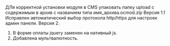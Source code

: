 ДЛя корректной установки модуля в CMS упаковать папку upload с содержимым в архив с названием типа имя_архива.ocmod.zip
Версия 1.1
Исправлен автоматический выбор протокола http/https для настроек админ панели.
Версия 2.
1. В форме оплаты jquery заменен на нативный js.
2. Добавлена мультвалютность.


